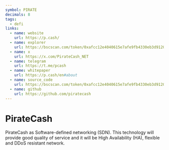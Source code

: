 ```yaml
---
symbol: PIRATE
decimals: 8
tags:
  - defi
links:
  - name: website
    url: https://p.cash/
  - name: explorer
    url: https://bscscan.com/token/0xafcc12e4040615e7afe9fb4330eb3d9120acac05
  - name: x
    url: https://x.com/PirateCash_NET
  - name: telegram
    url: https://t.me/pcash
  - name: whitepaper
    url: https://p.cash/en#about
  - name: source_code
    url: https://bscscan.com/token/0xafcc12e4040615e7afe9fb4330eb3d9120acac05#code
  - name: github
    url: https://github.com/piratecash
---
```


# PirateCash

PirateCash as Software-defined networking (SDN). This technology will provide good quality of service and it will be High Availability (HA), flexible and DDoS resistant network.
